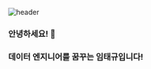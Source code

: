![header](https://capsule-render.vercel.app/api?type=venom&height=230&color=gradient)
### 안녕하세요! 👋
### 데이터 엔지니어를 꿈꾸는 임태규입니다!
